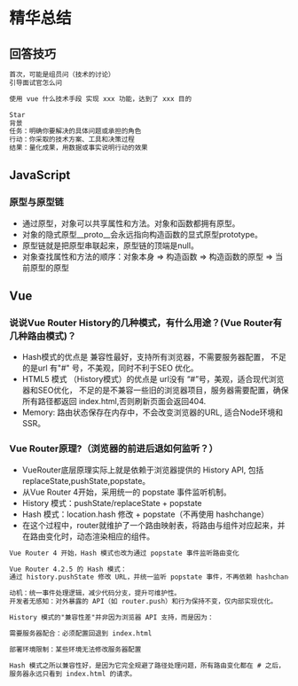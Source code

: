 # 精华总结

## 回答技巧

```md
首次，可能是组员问（技术的讨论）
引导面试官怎么问

使用 vue 什么技术手段 实现 xxx 功能，达到了 xxx 目的

Star
背景
任务：明确你要解决的具体问题或承担的角色
行动：你采取的技术方案、工具和决策过程
结果：量化成果，用数据或事实说明行动的效果

```

## JavaScript

### 原型与原型链

* 通过原型，对象可以共享属性和方法。对象和函数都拥有原型。
* 对象的隐式原型__proto__会永远指向构造函数的显式原型prototype。
* 原型链就是把原型串联起来，原型链的顶端是null。
* 对象查找属性和方法的顺序：对象本身 => 构造函数 => 构造函数的原型 => 当前原型的原型

## Vue

### 说说Vue Router History的几种模式，有什么用途？(Vue Router有几种路由模式)？

* Hash模式的优点是 兼容性最好，支持所有浏览器，不需要服务器配置，
不足的是url 有"#" 号，不美观，同时不利于SEO 优化。
* HTML5 模式 （History模式）的优点是 url没有 “#”号，美观，适合现代浏览器和SEO优化，
不足的是不兼容一些旧的浏览器项目，服务器需要配置，确保所有路径都返回 index.html,否则刷新页面会返回404.
* Memory: 路由状态保存在内存中，不会改变浏览器的URL, 适合Node环境和SSR。

### Vue Router原理?（浏览器的前进后退如何监听？）

* VueRouter底层原理实际上就是依赖于浏览器提供的 History API, 包括replaceState,pushState,popstate。
* 从Vue Router 4开始，采用统一的 popstate 事件监听机制。
* History 模式：pushState/replaceState + popstate
* Hash 模式：location.hash 修改 + popstate（不再使用 hashchange）
* 在这个过程中，router就维护了一个路由映射表，将路由与组件对应起来，并在路由变化时，动态渲染相应的组件。

```md
Vue Router 4 开始，Hash 模式也改为通过 popstate 事件监听路由变化

Vue Router 4.2.5 的 Hash 模式：
通过 history.pushState 修改 URL，并统一监听 popstate 事件，不再依赖 hashchange。

动机：统一事件处理逻辑，减少代码分支，提升可维护性。
开发者无感知：对外暴露的 API（如 router.push）和行为保持不变，仅内部实现优化。

History 模式的"兼容性差"并非因为浏览器 API 支持，而是因为：

需要服务器配合：必须配置回退到 index.html

部署环境限制：某些环境无法修改服务器配置

Hash 模式之所以兼容性好，是因为它完全规避了路径处理问题，所有路由变化都在 # 之后，
服务器永远只看到 index.html 的请求。
```

